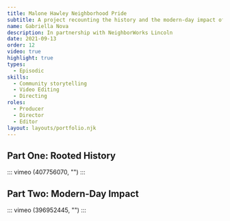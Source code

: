 ```yaml
---
title: Malone Hawley Neighborhood Pride
subtitle: A project recounting the history and the modern-day impact of the Malone/Hawley Neighborhood
name: Gabriella Nova
description: In partnership with NeighborWorks Lincoln
date: 2021-09-13
order: 12
video: true
highlight: true
types:
  - Episodic
skills:
  - Community storytelling
  - Video Editing
  - Directing
roles:
  - Producer
  - Director
  - Editor
layout: layouts/portfolio.njk
---
```


<copy-wrap class="grid-center sm:grid-center md:grid-center">

## Part One: Rooted History

</copy-wrap>

<div class="grid-center sm:grid-center md:col-start-1 md:col-end-6">

::: vimeo (407756070, "") :::

</div>

<copy-wrap class="grid-center sm:grid-center md:grid-center">

## Part Two: Modern-Day Impact

</copy-wrap>

<div class="grid-center sm:grid-center md:col-start-1 md:col-end-6">

::: vimeo (396952445, "") :::

</div>